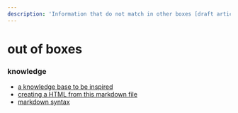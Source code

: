 ```yaml
---
description: 'Information that do not match in other boxes [draft article]'
---
```


# out of boxes

### knowledge

* [a knowledge base to be inspired](https://github.com/nikitavoloboev)
* [creating a HTML from this markdown file](https://www.portent.com/blog/copywriting/content-strategy/atom-markdown.htm)
* [markdown syntax](https://gist.github.com/cleberjamaral/e07ac280068a88b99933081939f27ca8)

